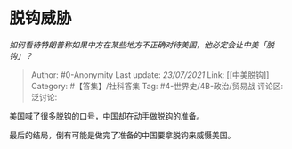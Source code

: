 # 脱钩威胁
*如何看待特朗普称如果中方在某些地方不正确对待美国，他必定会让中美「脱钩」？*

> Author: #0-Anonymity
> Last update: *23/07/2021*
> Link: [[中美脱钩]]
> Category: #【答集】/社科答集
> Tag: #4-世界史/4B-政治/贸易战
> 评论区:
> 泛讨论:

美国喊了很多脱钩的口号，中国却在动手做脱钩的准备。

最后的结局，倒有可能是做完了准备的中国要拿脱钩来威慑美国。
